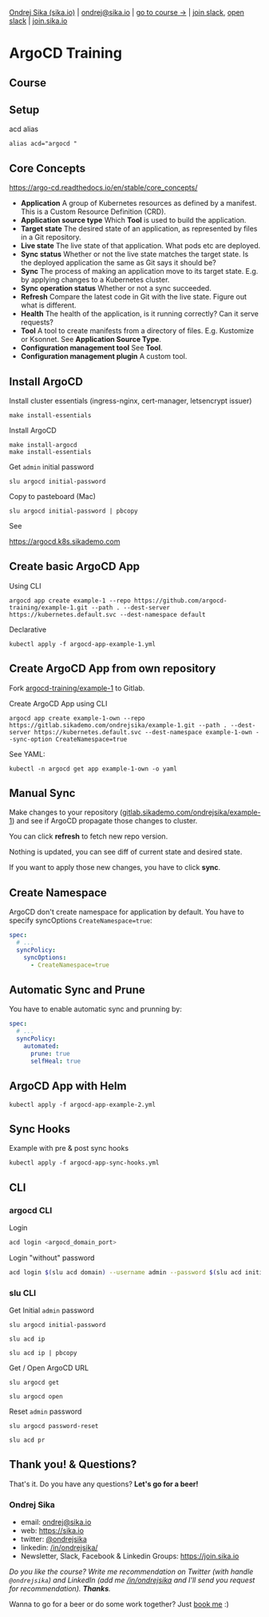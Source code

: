 [Ondrej Sika (sika.io)](https://sika.io) | <ondrej@sika.io> | [go to course ->](#course) | [join slack](https://sika.link/slack-sikapublic), [open slack](https://sikapublic.slack.com) | [join.sika.io](https://join.sika.io)

# ArgoCD Training

## Course

## Setup

acd alias

```
alias acd="argocd "
```

## Core Concepts

<https://argo-cd.readthedocs.io/en/stable/core_concepts/>

- **Application** A group of Kubernetes resources as defined by a manifest. This is a Custom Resource Definition (CRD).
- **Application source type** Which **Tool** is used to build the application.
- **Target state** The desired state of an application, as represented by files in a Git repository.
- **Live state** The live state of that application. What pods etc are deployed.
- **Sync status** Whether or not the live state matches the target state. Is the deployed application the same as Git says it should be?
- **Sync** The process of making an application move to its target state. E.g. by applying changes to a Kubernetes cluster.
- **Sync operation status** Whether or not a sync succeeded.
- **Refresh** Compare the latest code in Git with the live state. Figure out what is different.
- **Health** The health of the application, is it running correctly? Can it serve requests?
- **Tool** A tool to create manifests from a directory of files. E.g. Kustomize or Ksonnet. See **Application Source Type**.
- **Configuration management tool** See **Tool**.
- **Configuration management plugin** A custom tool.

## Install ArgoCD

Install cluster essentials (ingress-nginx, cert-manager, letsencrypt issuer)

```
make install-essentials
```

Install ArgoCD

```
make install-argocd
make install-essentials
```

Get `admin` initial password

```
slu argocd initial-password
```

Copy to pasteboard (Mac)

```
slu argocd initial-password | pbcopy
```

See

<https://argocd.k8s.sikademo.com>


## Create basic ArgoCD App

Using CLI

```
argocd app create example-1 --repo https://github.com/argocd-training/example-1.git --path . --dest-server https://kubernetes.default.svc --dest-namespace default
```

Declarative

```
kubectl apply -f argocd-app-example-1.yml
```

## Create ArgoCD App from own repository

Fork [argocd-training/example-1](https://github.com/argocd-training/example-1) to Gitlab.

Create ArgoCD App using CLI

```
argocd app create example-1-own --repo https://gitlab.sikademo.com/ondrejsika/example-1.git --path . --dest-server https://kubernetes.default.svc --dest-namespace example-1-own --sync-option CreateNamespace=true
```

See YAML:

```
kubectl -n argocd get app example-1-own -o yaml
```

## Manual Sync

Make changes to your repository ([gitlab.sikademo.com/ondrejsika/example-1](https://gitlab.sikademo.com/ondrejsika/example-1)) and see if ArgoCD propagate those changes to cluster.

You can click **refresh** to fetch new repo version.

Nothing is updated, you can see diff of current state and desired state.

If you want to apply those new changes, you have to click **sync**.

## Create Namespace

ArgoCD don't create namespace for application by default. You have to specify syncOptions `CreateNamespace=true`:

```yaml
spec:
  # ...
  syncPolicy:
    syncOptions:
      - CreateNamespace=true
```

## Automatic Sync and Prune

You have to enable automatic sync and prunning by:

```yaml
spec:
  # ...
  syncPolicy:
    automated:
      prune: true
      selfHeal: true
```

## ArgoCD App with Helm

```
kubectl apply -f argocd-app-example-2.yml
```

## Sync Hooks

Example with pre & post sync hooks

```
kubectl apply -f argocd-app-sync-hooks.yml
```

## CLI

### argocd CLI

Login

```bash
acd login <argocd_domain_port>
```

Login "without" password

```bash
acd login $(slu acd domain) --username admin --password $(slu acd initial-password)
```

### slu CLI

Get Initial `admin` password

```
slu argocd initial-password
```

```
slu acd ip
```

```
slu acd ip | pbcopy
```

Get / Open ArgoCD URL

```
slu argocd get
```

```
slu argocd open
```

Reset `admin` password

```
slu argocd password-reset
```

```
slu acd pr
```

## Thank you! & Questions?

That's it. Do you have any questions? **Let's go for a beer!**

### Ondrej Sika

- email: <ondrej@sika.io>
- web: <https://sika.io>
- twitter: [@ondrejsika](https://twitter.com/ondrejsika)
- linkedin: [/in/ondrejsika/](https://linkedin.com/in/ondrejsika/)
- Newsletter, Slack, Facebook & Linkedin Groups: <https://join.sika.io>

_Do you like the course? Write me recommendation on Twitter (with handle `@ondrejsika`) and LinkedIn (add me [/in/ondrejsika](https://www.linkedin.com/in/ondrejsika/) and I'll send you request for recommendation). **Thanks**._

Wanna to go for a beer or do some work together? Just [book me](https://book-me.sika.io) :)
